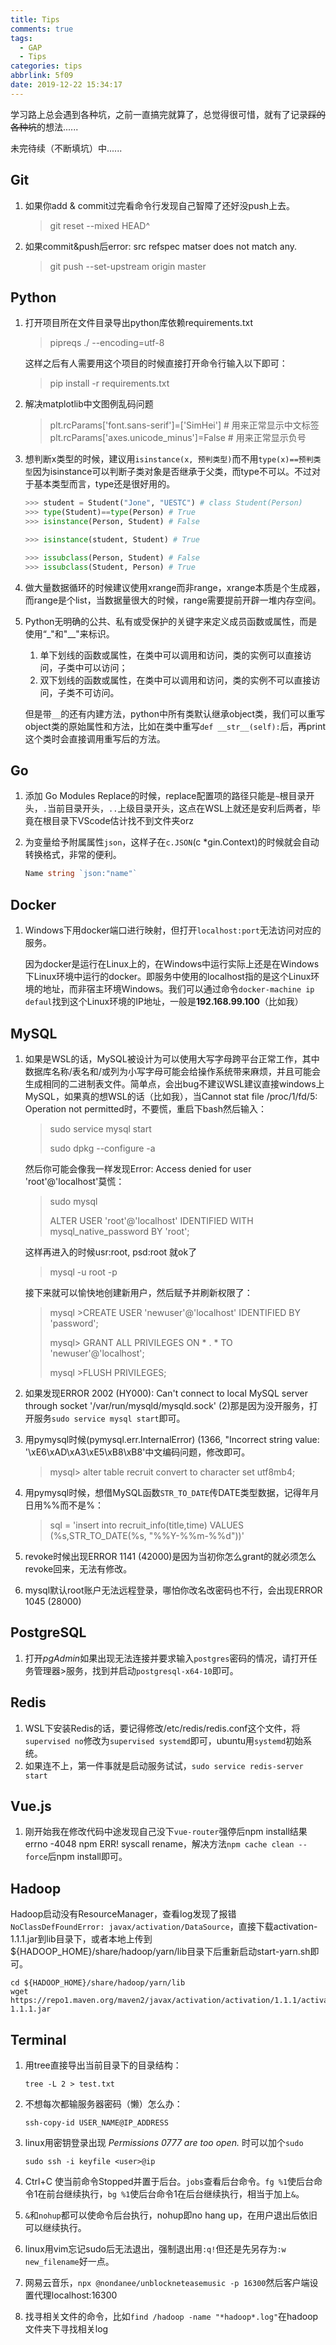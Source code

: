 ```yaml
---
title: Tips
comments: true
tags:
  - GAP
  - Tips
categories: tips
abbrlink: 5f09
date: 2019-12-22 15:34:17
---
```


学习路上总会遇到各种坑，之前一直搞完就算了，总觉得很可惜，就有了记录~~踩的各种坑~~的想法......

未完待续（不断填坑）中......<!-- More -->

## Git

1. 如果你add & commit过完看命令行发现自己智障了还好没push上去。

   > git reset --mixed HEAD^

2. 如果commit&push后error: src refspec matser does not match any.

   > git push --set-upstream origin master

## Python

1. 打开项目所在文件目录导出python库依赖requirements.txt

   > pipreqs ./ --encoding=utf-8

   这样之后有人需要用这个项目的时候直接打开命令行输入以下即可：

   > pip install -r requirements.txt
   
2. 解决matplotlib中文图例乱码问题

   > plt.rcParams['font.sans-serif']=['SimHei']     # 用来正常显示中文标签   
   > plt.rcParams['axes.unicode_minus']=False  # 用来正常显示负号

3. 想判断x类型的时候，建议用`isinstance(x, 预判类型)`而不用`type(x)==预判类型`因为isinstance可以判断子类对象是否继承于父类，而type不可以。不过对于基本类型而言，type还是很好用的。

   ```python
   >>> student = Student("Jone", "UESTC") # class Student(Person)
   >>> type(Student)==type(Person) # True
   >>> isinstance(Person, Student) # False
   
   >>> isinstance(student, Student) # True
   
   >>> issubclass(Person, Student) # False
   >>> issubclass(Student, Person) # True
   ```
4. 做大量数据循环的时候建议使用xrange而非range，xrange本质是个生成器，而range是个list，当数据量很大的时候，range需要提前开辟一堆内存空间。
5. Python无明确的公共、私有或受保护的关键字来定义成员函数或属性，而是使用“_"和"__"来标识。

   1. 单下划线的函数或属性，在类中可以调用和访问，类的实例可以直接访问，子类中可以访问；
   2. 双下划线的函数或属性，在类中可以调用和访问，类的实例不可以直接访问，子类不可访问。
   
   但是带`__`的还有内建方法，python中所有类默认继承object类，我们可以重写object类的原始属性和方法，比如在类中重写`def __str__(self):`后，再print这个类时会直接调用重写后的方法。

## Go

1. 添加 Go Modules Replace的时候，replace配置项的路径只能是`~`根目录开头，`.`当前目录开头，`..`上级目录开头，这点在WSL上就还是安利后两者，毕竟在根目录下VScode估计找不到文件夹orz

2. 为变量给予附属属性`json`，这样子在`c.JSON`(c *gin.Context)的时候就会自动转换格式，非常的便利。
   ```go
   Name string `json:"name"`
   ```

## Docker

1. Windows下用docker端口进行映射，但打开`localhost:port`无法访问对应的服务。

    因为docker是运行在Linux上的，在Windows中运行实际上还是在Windows下Linux环境中运行的docker。即服务中使用的localhost指的是这个Linux环境的地址，而非宿主环境Windows。我们可以通过命令`docker-machine ip defaul`找到这个Linux环境的IP地址，一般是**192.168.99.100**（比如我）

## MySQL

1. 如果是WSL的话，MySQL被设计为可以使用大写字母跨平台正常工作，其中数据库名称/表名和/或列为小写字母可能会给操作系统带来麻烦，并且可能会生成相同的二进制表文件。简单点，会出bug不建议WSL建议直接windows上MySQL，如果真的想WSL的话（比如我），当Cannot stat file /proc/1/fd/5: Operation not permitted时，不要慌，重启下bash然后输入：

   > sudo service mysql start
   >
   > sudo dpkg --configure -a
   
   然后你可能会像我一样发现Error: Access denied for user 'root'@'localhost'莫慌：
   
   > sudo mysql
   >
   > ALTER USER 'root'@'localhost' IDENTIFIED WITH mysql_native_password BY 'root';
   
   这样再进入的时候usr:root, psd:root 就ok了
   
   > mysql -u root -p

   接下来就可以愉快地创建新用户，然后赋予并刷新权限了：
   
   > mysql >CREATE USER 'newuser'@'localhost' IDENTIFIED BY 'password';
   > 
   > mysql> GRANT ALL PRIVILEGES ON * . * TO 'newuser'@'localhost';
   > 
   > mysql >FLUSH PRIVILEGES;
   
2. 如果发现ERROR 2002 (HY000): Can't connect to local MySQL server through socket '/var/run/mysqld/mysqld.sock' (2)那是因为没开服务，打开服务`sudo service mysql start`即可。

3. 用pymysql时候(pymysql.err.InternalError) (1366, "Incorrect string value: '\\xE6\\xAD\\xA3\\xE5\\xB8\\xB8'中文编码问题，修改即可。 
   
   > mysql> alter table recruit convert to character set utf8mb4; 
   
4. 用pymysql时候，想借MySQL函数`STR_TO_DATE`传DATE类型数据，记得年月日用%%而不是%：

   > sql = 'insert into recruit_info(title,time) VALUES (%s,STR_TO_DATE(%s, "%%Y-%%m-%%d"))'
   
5. revoke时候出现ERROR 1141 (42000)是因为当初你怎么grant的就必须怎么revoke回来，无法有修改。

6. mysql默认root账户无法远程登录，哪怕你改名改密码也不行，会出现ERROR 1045 (28000) 

## PostgreSQL

1. 打开*pgAdmin*如果出现无法连接并要求输入`postgres`密码的情况，请打开任务管理器>服务，找到并启动`postgresql-x64-10`即可。

## Redis

1. WSL下安装Redis的话，要记得修改/etc/redis/redis.conf这个文件，将`supervised no`修改为`supervised systemd`即可，ubuntu用`systemd`初始系统。
2. 如果连不上，第一件事就是启动服务试试，`sudo service redis-server start`

## Vue.js

1. 刚开始我在修改代码中途发现自己没下`vue-router`强停后npm install结果errno -4048 npm ERR! syscall rename，解决方法`npm cache clean --force`后npm install即可。

## Hadoop

Hadoop启动没有ResourceManager，查看log发现了报错`NoClassDefFoundError: javax/activation/DataSource`，直接下载activation-1.1.1.jar到lib目录下，或者本地上传到${HADOOP_HOME}/share/hadoop/yarn/lib目录下后重新启动start-yarn.sh即可。

```shell
cd ${HADOOP_HOME}/share/hadoop/yarn/lib
wget https://repo1.maven.org/maven2/javax/activation/activation/1.1.1/activation-1.1.1.jar
```

## Terminal

1. 用tree直接导出当前目录下的目录结构：
   ```shell
   tree -L 2 > test.txt
   ```
   
2. 不想每次都输服务器密码（懒）怎么办：
   ```shell
   ssh-copy-id USER_NAME@IP_ADDRESS
   ```
   
3. linux用密钥登录出现 *Permissions 0777 are too open.* 时可以加个`sudo`
   ```shell
   sudo ssh -i keyfile <user>@ip
   ```
   
4. Ctrl+C 使当前命令Stopped并置于后台。`jobs`查看后台命令。`fg %1`使后台命令1在前台继续执行，`bg %1`使后台命令1在后台继续执行，相当于加上`&`。

5. `&`和`nohup`都可以使命令后台执行，nohup即no hang up，在用户退出后依旧可以继续执行。

6. linux用vim忘记sudo后无法退出，强制退出用`:q!`但还是先另存为`:w new_filename`好一点。

7. 网易云音乐，`npx @nondanee/unblockneteasemusic -p 16300`然后客户端设置代理localhost:16300

8. 找寻相关文件的命令，比如`find /hadoop -name "*hadoop*.log"`在hadoop文件夹下寻找相关log

